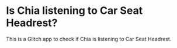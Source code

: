 Is Chia listening to Car Seat Headrest?
=================

This is a Glitch app to check if Chia is listening to Car Seat Headrest.